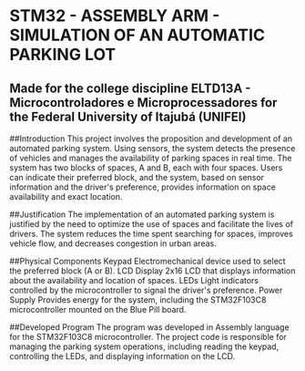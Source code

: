 # STM32 - ASSEMBLY ARM - SIMULATION OF AN AUTOMATIC PARKING LOT

## Made for the college discipline ELTD13A - Microcontroladores e Microprocessadores for the Federal University of Itajubá (UNIFEI)

##Introduction
This project involves the proposition and development of an automated parking system. Using sensors, the system detects the presence of vehicles and manages the availability of parking spaces in real time. The system has two blocks of spaces, A and B, each with four spaces. Users can indicate their preferred block, and the system, based on sensor information and the driver's preference, provides information on space availability and exact location.

##Justification
The implementation of an automated parking system is justified by the need to optimize the use of spaces and facilitate the lives of drivers. The system reduces the time spent searching for spaces, improves vehicle flow, and decreases congestion in urban areas.

##Physical Components
Keypad
Electromechanical device used to select the preferred block (A or B).
LCD Display
2x16 LCD that displays information about the availability and location of spaces.
LEDs
Light indicators controlled by the microcontroller to signal the driver's preference.
Power Supply
Provides energy for the system, including the STM32F103C8 microcontroller mounted on the Blue Pill board.

##Developed Program
The program was developed in Assembly language for the STM32F103C8 microcontroller.
The project code is responsible for managing the parking system operations, including reading the keypad, controlling the LEDs, and displaying information on the LCD.
